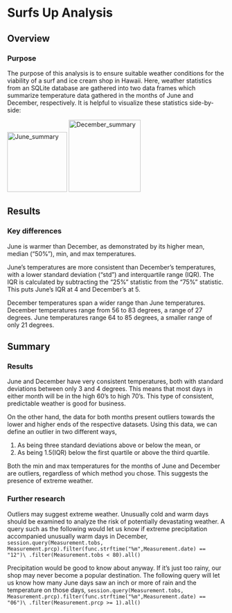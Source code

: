 # Surfs Up Analysis

## Overview

### Purpose
The purpose of this analysis is to ensure suitable weather conditions for the viability of a surf and ice cream shop in Hawaii. Here, weather statistics from an SQLite database are gathered into two data frames which summarize temperature data gathered in the months of June and December, respectively. It is helpful to visualize these statistics side-by-side:

<p float="left">
  <img width="138" alt="June_summary" src="https://user-images.githubusercontent.com/114126935/205467293-0a06c8dc-94bb-413a-a012-1a1cbc00e533.png" />
  <img width="166" alt="December_summary" src="https://user-images.githubusercontent.com/114126935/205467296-7e895f0e-0e76-4e81-8806-33733f655a93.png" />
</p>

## Results

### Key differences
June is warmer than December, as demonstrated by its higher mean, median (“50%”), min, and max temperatures. 

June’s temperatures are more consistent than December’s temperatures, with a lower standard deviation (“std”) and interquartile range (IQR). The IQR is calculated by subtracting the “25%” statistic from the “75%” statistic. This puts June’s IQR at 4 and December’s at 5.  

December temperatures span a wider range than June temperatures. December temperatures range from 56 to 83 degrees, a range of 27 degrees. June temperatures range 64 to 85 degrees, a smaller range of only 21 degrees. 

## Summary

### Results
June and December have very consistent temperatures, both with standard deviations between only 3 and 4 degrees. This means that most days in either month will be in the high 60’s to high 70’s. This type of consistent, predictable weather is good for business. 

On the other hand, the data for both months present outliers towards the lower and higher ends of the respective datasets. Using this data, we can define an outlier in two different ways, 

1. As being three standard deviations above or below the mean, or
2. As being 1.5(IQR) below the first quartile or above the third quartile. 

Both the min and max temperatures for the months of June and December are outliers, regardless of which method you chose. This suggests the presence of extreme weather. 

### Further research
Outliers may suggest extreme weather. Unusually cold and warm days should be examined to analyze the risk of potentially devastating weather. A query such as the following would let us know if extreme precipitation accompanied unusually warm days in December,
`session.query(Measurement.tobs, Measurement.prcp).filter(func.strftime("%m",Measurement.date) == "12")\
                .filter(Measurement.tobs < 80).all()`

Precipitation would be good to know about anyway. If it’s just too rainy, our shop may never become a popular destination. The following query will let us know how many June days saw an inch or more of rain and the temperature on those days,
`session.query(Measurement.tobs, Measurement.prcp).filter(func.strftime("%m",Measurement.date) == "06")\
                .filter(Measurement.prcp >= 1).all()`
